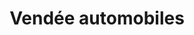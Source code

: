 ---
title: "Vendée automobiles"
url: /les-herbiers/vendee-automobiles-avenue-de-larborescente/
shop: voiture
---